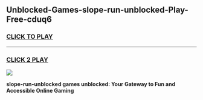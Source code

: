 
## Unblocked-Games-slope-run-unblocked-Play-Free-cduq6
<h3>
<a href="https://premium76.site?title=slope-run-unblocked&ref=12A">CLICK TO PLAY</a></h3>
<hr>

<h3>
<a href="https://premium76.site?title=slope-run-unblocked&ref=12A">CLICK 2 PLAY</a>
  
</h3>

<a href="https://premium76.site?title=slope-run-unblocked&ref=12A"><img src="https://clearcache.store/games.png"></a>


**slope-run-unblocked games unblocked: Your Gateway to Fun and Accessible Online Gaming**
